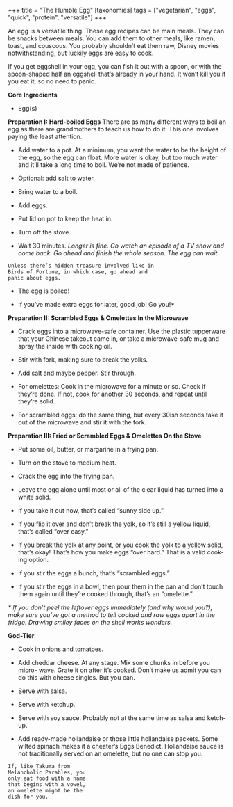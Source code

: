 +++
title = "The Humble Egg"
[taxonomies]
tags = ["vegetarian", "eggs", "quick", "protein", "versatile"]
+++

An egg is a versatile thing. These egg recipes can be main meals. They can
be snacks between meals. You can add them to other meals, like ramen,
toast, and couscous. You probably shouldn’t eat them raw, Disney movies
notwithstanding, but luckily eggs are easy to cook.

If you get eggshell in your egg, you can fish it out with a spoon, or with the
spoon-shaped half an eggshell that’s already in your hand. It won’t kill you if
you eat it, so no need to panic.

**Core Ingredients**
- Egg(s)

**Preparation I: Hard-boiled Eggs**
There are as many different ways to boil an egg as there are grandmothers to
teach us how to do it. This one involves paying the least attention.

- Add water to a pot. At a minimum, you want the water to be the height
of the egg, so the egg can float. More water is okay, but too much water
and it’ll take a long time to boil. We’re not made of patience.

- Optional: add salt to water.

- Bring water to a boil.

- Add eggs.

- Put lid on pot to keep the heat in.

- Turn off the stove.

- Wait 30 minutes. _Longer is fine. Go watch an episode of a TV show and come
back. Go ahead and finish the whole season. The egg can wait._

```
Unless there’s hidden treasure involved like in
Birds of Fortune, in which case, go ahead and
panic about eggs.
```


- The egg is boiled!

- If you’ve made extra eggs for later, good job! Go you!*

**Preparation II: Scrambled Eggs & Omelettes In the Microwave**
- Crack eggs into a microwave-safe container. Use the plastic tupperware
that your Chinese takeout came in, or take a microwave-safe mug and
spray the inside with cooking oil.

- Stir with fork, making sure to break the yolks.

- Add salt and maybe pepper. Stir through.

- For omelettes: Cook in the microwave for a minute or so. Check if they’re
done. If not, cook for another 30 seconds, and repeat until they’re solid.

- For scrambled eggs: do the same thing, but every 30ish seconds take it
out of the microwave and stir it with the fork.

**Preparation III: Fried or Scrambled Eggs & Omelettes On the Stove**
- Put some oil, butter, or margarine in a frying pan.

- Turn on the stove to medium heat.

- Crack the egg into the frying pan.

- Leave the egg alone until most or all of the clear liquid has turned into a
white solid.

- If you take it out now, that’s called “sunny side up.”

- If you flip it over and don’t break the yolk, so it’s still a yellow liquid,
that’s called “over easy.”

- If you break the yolk at any point, or you cook the yolk to a yellow solid,
that’s okay! That’s how you make eggs “over hard.” That is a valid cook-
ing option.

- If you stir the eggs a bunch, that’s “scrambled eggs.”

- If you stir the eggs in a bowl, then pour them in the pan and don’t touch
them again until they’re cooked through, that’s an “omelette.”

_* If you don’t peel the leftover eggs immediately (and why would you?), make sure
you’ve got a method to tell cooked and raw eggs apart in the fridge. Drawing smiley
faces on the shell works wonders._



**God-Tier**
- Cook in onions and tomatoes.

- Add cheddar cheese. At any stage. Mix some chunks in before you micro-
wave. Grate it on after it’s cooked. Don’t make us admit you can do this
with cheese singles. But you can.

- Serve with salsa.

- Serve with ketchup.

- Serve with soy sauce. Probably not at the same time as salsa and ketch-
up.

- Add ready-made hollandaise or those little hollandaise packets. Some
wilted spinach makes it a cheater’s Eggs Benedict. Hollandaise sauce is
not traditionally served on an omelette, but no one can stop you.

```
If, like Takuma from
Melancholic Parables, you
only eat food with a name
that begins with a vowel,
an omelette might be the
dish for you.
```